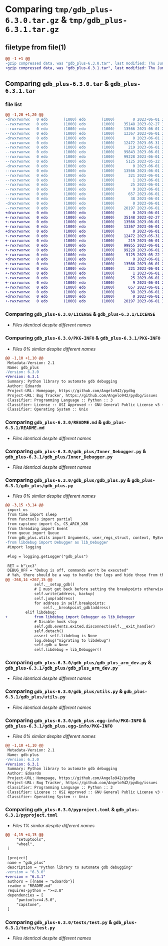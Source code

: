 # Comparing `tmp/gdb_plus-6.3.0.tar.gz` & `tmp/gdb_plus-6.3.1.tar.gz`

## filetype from file(1)

```diff
@@ -1 +1 @@
-gzip compressed data, was "gdb_plus-6.3.0.tar", last modified: Thu Jun  1 20:45:46 2023, max compression
+gzip compressed data, was "gdb_plus-6.3.1.tar", last modified: Thu Jun  1 20:50:43 2023, max compression
```

## Comparing `gdb_plus-6.3.0.tar` & `gdb_plus-6.3.1.tar`

### file list

```diff
@@ -1,20 +1,20 @@
-drwxrwxrwx   0 edo       (1000) edo       (1000)        0 2023-06-01 20:45:46.975666 gdb_plus-6.3.0/
--rwxrwxrwx   0 edo       (1000) edo       (1000)    35148 2023-02-27 10:56:12.000000 gdb_plus-6.3.0/LICENSE
--rwxrwxrwx   0 edo       (1000) edo       (1000)    13566 2023-06-01 20:45:46.975336 gdb_plus-6.3.0/PKG-INFO
--rwxrwxrwx   0 edo       (1000) edo       (1000)    13367 2023-06-01 20:44:31.000000 gdb_plus-6.3.0/README.md
-drwxrwxrwx   0 edo       (1000) edo       (1000)        0 2023-06-01 20:45:46.971183 gdb_plus-6.3.0/gdb_plus/
--rwxrwxrwx   0 edo       (1000) edo       (1000)    12472 2023-05-31 21:09:49.000000 gdb_plus-6.3.0/gdb_plus/Inner_Debugger.py
--rwxrwxrwx   0 edo       (1000) edo       (1000)      219 2023-06-01 20:03:48.000000 gdb_plus-6.3.0/gdb_plus/__init__.py
--rwxrwxrwx   0 edo       (1000) edo       (1000)    99843 2023-06-01 20:01:57.000000 gdb_plus-6.3.0/gdb_plus/gdb_plus.py
--rwxrwxrwx   0 edo       (1000) edo       (1000)    99228 2023-06-01 20:05:39.000000 gdb_plus-6.3.0/gdb_plus/gdb_plus_arm_dev.py
--rwxrwxrwx   0 edo       (1000) edo       (1000)     5125 2023-05-22 18:36:02.000000 gdb_plus-6.3.0/gdb_plus/utils.py
-drwxrwxrwx   0 edo       (1000) edo       (1000)        0 2023-06-01 20:45:46.974073 gdb_plus-6.3.0/gdb_plus.egg-info/
--rwxrwxrwx   0 edo       (1000) edo       (1000)    13566 2023-06-01 20:45:46.000000 gdb_plus-6.3.0/gdb_plus.egg-info/PKG-INFO
--rwxrwxrwx   0 edo       (1000) edo       (1000)      321 2023-06-01 20:45:46.000000 gdb_plus-6.3.0/gdb_plus.egg-info/SOURCES.txt
--rwxrwxrwx   0 edo       (1000) edo       (1000)        1 2023-06-01 20:45:46.000000 gdb_plus-6.3.0/gdb_plus.egg-info/dependency_links.txt
--rwxrwxrwx   0 edo       (1000) edo       (1000)       25 2023-06-01 20:45:46.000000 gdb_plus-6.3.0/gdb_plus.egg-info/requires.txt
--rwxrwxrwx   0 edo       (1000) edo       (1000)        9 2023-06-01 20:45:46.000000 gdb_plus-6.3.0/gdb_plus.egg-info/top_level.txt
--rwxrwxrwx   0 edo       (1000) edo       (1000)      657 2023-06-01 20:45:08.000000 gdb_plus-6.3.0/pyproject.toml
--rwxrwxrwx   0 edo       (1000) edo       (1000)       38 2023-06-01 20:45:46.975764 gdb_plus-6.3.0/setup.cfg
-drwxrwxrwx   0 edo       (1000) edo       (1000)        0 2023-06-01 20:45:46.974584 gdb_plus-6.3.0/tests/
--rwxrwxrwx   0 edo       (1000) edo       (1000)    20197 2023-06-01 16:55:57.000000 gdb_plus-6.3.0/tests/test.py
+drwxrwxrwx   0 edo       (1000) edo       (1000)        0 2023-06-01 20:50:43.824262 gdb_plus-6.3.1/
+-rwxrwxrwx   0 edo       (1000) edo       (1000)    35148 2023-02-27 10:56:12.000000 gdb_plus-6.3.1/LICENSE
+-rwxrwxrwx   0 edo       (1000) edo       (1000)    13566 2023-06-01 20:50:43.823979 gdb_plus-6.3.1/PKG-INFO
+-rwxrwxrwx   0 edo       (1000) edo       (1000)    13367 2023-06-01 20:44:31.000000 gdb_plus-6.3.1/README.md
+drwxrwxrwx   0 edo       (1000) edo       (1000)        0 2023-06-01 20:50:43.819652 gdb_plus-6.3.1/gdb_plus/
+-rwxrwxrwx   0 edo       (1000) edo       (1000)    12472 2023-05-31 21:09:49.000000 gdb_plus-6.3.1/gdb_plus/Inner_Debugger.py
+-rwxrwxrwx   0 edo       (1000) edo       (1000)      219 2023-06-01 20:03:48.000000 gdb_plus-6.3.1/gdb_plus/__init__.py
+-rwxrwxrwx   0 edo       (1000) edo       (1000)    99855 2023-06-01 20:48:40.000000 gdb_plus-6.3.1/gdb_plus/gdb_plus.py
+-rwxrwxrwx   0 edo       (1000) edo       (1000)    99228 2023-06-01 20:05:39.000000 gdb_plus-6.3.1/gdb_plus/gdb_plus_arm_dev.py
+-rwxrwxrwx   0 edo       (1000) edo       (1000)     5125 2023-05-22 18:36:02.000000 gdb_plus-6.3.1/gdb_plus/utils.py
+drwxrwxrwx   0 edo       (1000) edo       (1000)        0 2023-06-01 20:50:43.822570 gdb_plus-6.3.1/gdb_plus.egg-info/
+-rwxrwxrwx   0 edo       (1000) edo       (1000)    13566 2023-06-01 20:50:43.000000 gdb_plus-6.3.1/gdb_plus.egg-info/PKG-INFO
+-rwxrwxrwx   0 edo       (1000) edo       (1000)      321 2023-06-01 20:50:43.000000 gdb_plus-6.3.1/gdb_plus.egg-info/SOURCES.txt
+-rwxrwxrwx   0 edo       (1000) edo       (1000)        1 2023-06-01 20:50:43.000000 gdb_plus-6.3.1/gdb_plus.egg-info/dependency_links.txt
+-rwxrwxrwx   0 edo       (1000) edo       (1000)       25 2023-06-01 20:50:43.000000 gdb_plus-6.3.1/gdb_plus.egg-info/requires.txt
+-rwxrwxrwx   0 edo       (1000) edo       (1000)        9 2023-06-01 20:50:43.000000 gdb_plus-6.3.1/gdb_plus.egg-info/top_level.txt
+-rwxrwxrwx   0 edo       (1000) edo       (1000)      657 2023-06-01 20:50:24.000000 gdb_plus-6.3.1/pyproject.toml
+-rwxrwxrwx   0 edo       (1000) edo       (1000)       38 2023-06-01 20:50:43.824361 gdb_plus-6.3.1/setup.cfg
+drwxrwxrwx   0 edo       (1000) edo       (1000)        0 2023-06-01 20:50:43.823163 gdb_plus-6.3.1/tests/
+-rwxrwxrwx   0 edo       (1000) edo       (1000)    20197 2023-06-01 16:55:57.000000 gdb_plus-6.3.1/tests/test.py
```

### Comparing `gdb_plus-6.3.0/LICENSE` & `gdb_plus-6.3.1/LICENSE`

 * *Files identical despite different names*

### Comparing `gdb_plus-6.3.0/PKG-INFO` & `gdb_plus-6.3.1/PKG-INFO`

 * *Files 0% similar despite different names*

```diff
@@ -1,10 +1,10 @@
 Metadata-Version: 2.1
 Name: gdb_plus
-Version: 6.3.0
+Version: 6.3.1
 Summary: Python library to automate gdb debugging
 Author: Edoardo
 Project-URL: Homepage, https://github.com/Angelo942/pydbg
 Project-URL: Bug Tracker, https://github.com/Angelo942/pydbg/issues
 Classifier: Programming Language :: Python :: 3
 Classifier: License :: OSI Approved :: GNU General Public License v3 (GPLv3)
 Classifier: Operating System :: Unix
```

### Comparing `gdb_plus-6.3.0/README.md` & `gdb_plus-6.3.1/README.md`

 * *Files identical despite different names*

### Comparing `gdb_plus-6.3.0/gdb_plus/Inner_Debugger.py` & `gdb_plus-6.3.1/gdb_plus/Inner_Debugger.py`

 * *Files identical despite different names*

### Comparing `gdb_plus-6.3.0/gdb_plus/gdb_plus.py` & `gdb_plus-6.3.1/gdb_plus/gdb_plus.py`

 * *Files 0% similar despite different names*

```diff
@@ -3,15 +3,14 @@
 import os
 from time import sleep
 from functools import partial
 from capstone import Cs, CS_ARCH_X86
 from threading import Event
 from queue import Queue
 from gdb_plus.utils import Arguments, user_regs_struct, context, MyEvent, Breakpoint
-from libdebug import Debugger as lib_Debugger
 #import logging
 
 #log = logging.getLogger("gdb_plus")
 
 RET = b"\xc3"
 DEBUG_OFF = "Debug is off, commands won't be executed"
 # Yah, there should be a way to handle the logs and hide those from the library, but will look into it another day.
@@ -268,14 +267,15 @@
             self.__setup_gdb()
             # I must get back before setting the breakpoints otherwise I may overwrite them
             self.write(address, backup)
             self.jump(address)
             for address in self.breakpoints:
                 self.__breakpoint_gdb(address)
         elif libdebug:
+            from libdebug import Debugger as lib_Debugger
             # Disable hook stop
             self.gdb.events.exited.disconnect(self.__exit_handler)
             self.detach()
             assert self.libdebug is None
             log.debug("migrating to libdebug")
             self.gdb = None
             self.libdebug = lib_Debugger()
```

### Comparing `gdb_plus-6.3.0/gdb_plus/gdb_plus_arm_dev.py` & `gdb_plus-6.3.1/gdb_plus/gdb_plus_arm_dev.py`

 * *Files identical despite different names*

### Comparing `gdb_plus-6.3.0/gdb_plus/utils.py` & `gdb_plus-6.3.1/gdb_plus/utils.py`

 * *Files identical despite different names*

### Comparing `gdb_plus-6.3.0/gdb_plus.egg-info/PKG-INFO` & `gdb_plus-6.3.1/gdb_plus.egg-info/PKG-INFO`

 * *Files 0% similar despite different names*

```diff
@@ -1,10 +1,10 @@
 Metadata-Version: 2.1
 Name: gdb-plus
-Version: 6.3.0
+Version: 6.3.1
 Summary: Python library to automate gdb debugging
 Author: Edoardo
 Project-URL: Homepage, https://github.com/Angelo942/pydbg
 Project-URL: Bug Tracker, https://github.com/Angelo942/pydbg/issues
 Classifier: Programming Language :: Python :: 3
 Classifier: License :: OSI Approved :: GNU General Public License v3 (GPLv3)
 Classifier: Operating System :: Unix
```

### Comparing `gdb_plus-6.3.0/pyproject.toml` & `gdb_plus-6.3.1/pyproject.toml`

 * *Files 1% similar despite different names*

```diff
@@ -4,15 +4,15 @@
     "setuptools",
     "wheel",
 ]
 
 [project]
 name = "gdb_plus"
 description = "Python library to automate gdb debugging"
-version = "6.3.0"
+version = "6.3.1"
 authors = [{name = "Edoardo"}]
 readme = "README.md"
 requires-python = ">=3.8"
 dependencies = [
     "pwntools>=4.5.0",
     "capstone",
 ]
```

### Comparing `gdb_plus-6.3.0/tests/test.py` & `gdb_plus-6.3.1/tests/test.py`

 * *Files identical despite different names*

